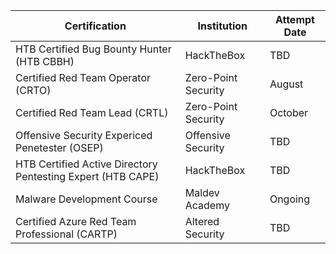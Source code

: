 
| Certification                                               | Institution         | Attempt Date |
| ----------------------------------------------------------- | ------------------- | ------------ |
| HTB Certified Bug Bounty Hunter (HTB CBBH)                  | HackTheBox          | TBD          |
| Certified Red Team Operator (CRTO)                          | Zero-Point Security | August       |
| Certified Red Team Lead (CRTL)                              | Zero-Point Security | October      |
| Offensive Security Expericed Penetester (OSEP)              | Offensive Security  | TBD          |
| HTB Certified Active Directory Pentesting Expert (HTB CAPE) | HackTheBox          | TBD          |
| Malware Development Course                                  | Maldev Academy      | Ongoing      |
| Certified Azure Red Team Professional (CARTP)               | Altered Security    | TBD          |

